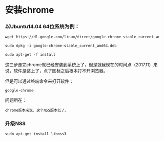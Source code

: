 # 安装chrome

### 以Ubuntu14.04 64位系统为例：

```markdown
wget https://dl.google.com/linux/direct/google-chrome-stable_current_amd64.deb

sudo dpkg -i google-chrome-stable_current_amd64.deb

sudo apt-get -f install
```

这三步走完chrome就已经安装到系统上了，但是就我现在的时间点（2017.11）来说，软件是装上了，点了图标之后根本打不开浏览器。

但是可以通过终端命令来打开软件：

```
google-chrome
```

问题所在：

```
chrome版本来说，这个NSS版本低了。 
```

### 升级NSS

```python
sudo apt-get install libnss3
```

